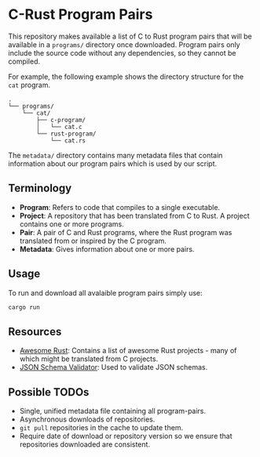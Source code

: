 # C-Rust Program Pairs

This repository makes available a list of C to Rust program pairs that will be available in a `programs/` directory once downloaded. Program pairs only include the source code without any dependencies, so they cannot be compiled.

For example, the following example shows the directory structure for the `cat` program.

```
.
└── programs/
    └── cat/
        ├── c-program/
        │   └── cat.c
        └── rust-program/
            └── cat.rs
```

The `metadata/` directory contains many metadata files that contain information about our program pairs which is used by our script.

## Terminology

- **Program**: Refers to code that compiles to a single executable.
- **Project**: A repository that has been translated from C to Rust.  A project contains one or more programs.
- **Pair**: A pair of C and Rust programs, where the Rust program was translated from or inspired by the C program.
- **Metadata**: Gives information about one or more pairs.

## Usage

To run and download all avalaible program pairs simply use:

```bash
cargo run
```

## Resources

- [Awesome Rust](https://github.com/rust-unofficial/awesome-rust): Contains a list of awesome Rust projects - many of which might be translated from C projects.
- [JSON Schema Validator](https://www.jsonschemavalidator.net/): Used to validate JSON schemas.

## Possible TODOs

- Single, unified metadata file containing all program-pairs.
- Asynchronous downloads of repositories.
- `git pull` repositories in the cache to update them.
- Require date of download or repository version so we ensure that repositories downloaded are consistent.

